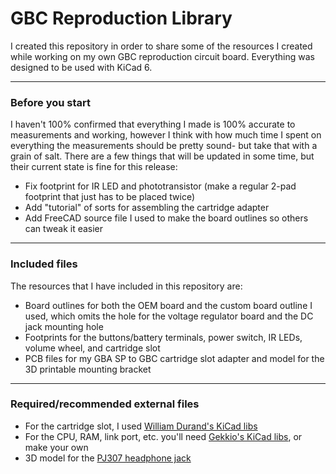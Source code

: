 # GBC Reproduction Library
I created this repository in order to share some of the resources I created while working on my own GBC reproduction circuit board. Everything was designed to be used with KiCad 6.

---

### Before you start
I haven't 100% confirmed that everything I made is 100% accurate to measurements and working, however I think with how much time I spent on everything the measurements should be pretty sound- but take that with a grain of salt. There are a few things that will be updated in some time, but their current state is fine for this release:
- Fix footprint for IR LED and phototransistor (make a regular 2-pad footprint that just has to be placed twice)
- Add "tutorial" of sorts for assembling the cartridge adapter
- Add FreeCAD source file I used to make the board outlines so others can tweak it easier

---

### Included files
The resources that I have included in this repository are:
- Board outlines for both the OEM board and the custom board outline I used, which omits the hole for the voltage regulator board and the DC jack mounting hole
- Footprints for the buttons/battery terminals, power switch, IR LEDs, volume wheel, and cartridge slot
- PCB files for my GBA SP to GBC cartridge slot adapter and model for the 3D printable mounting bracket

---

### Required/recommended external files
- For the cartridge slot, I used [William Durand's KiCad libs](https://github.com/willdurand/kicad-libs)
- For the CPU, RAM, link port, etc. you'll need [Gekkio's KiCad libs](https://github.com/Gekkio/gekkio-kicad-libs), or make your own
- 3D model for the [PJ307 headphone jack](https://grabcad.com/library/pj-307-stereo-connector-1)

